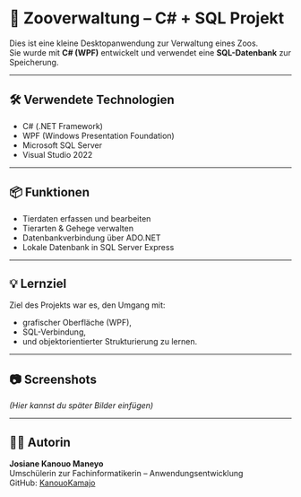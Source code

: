 # 🐾 Zooverwaltung – C# + SQL Projekt

Dies ist eine kleine Desktopanwendung zur Verwaltung eines Zoos.  
Sie wurde mit **C# (WPF)** entwickelt und verwendet eine **SQL-Datenbank** zur Speicherung.

---

## 🛠️ Verwendete Technologien

- C# (.NET Framework)
- WPF (Windows Presentation Foundation)
- Microsoft SQL Server
- Visual Studio 2022

---

## 📦 Funktionen

- Tierdaten erfassen und bearbeiten  
- Tierarten & Gehege verwalten  
- Datenbankverbindung über ADO.NET  
- Lokale Datenbank in SQL Server Express

---

## 💡 Lernziel

Ziel des Projekts war es, den Umgang mit:
- grafischer Oberfläche (WPF),
- SQL-Verbindung,
- und objektorientierter Strukturierung zu lernen.

---

## 📷 Screenshots

*(Hier kannst du später Bilder einfügen)*

---

## 🧑‍💻 Autorin

**Josiane Kanouo Maneyo**  
Umschülerin zur Fachinformatikerin – Anwendungsentwicklung  
GitHub: [KanouoKamajo](https://github.com/KanouoKamajo)
